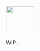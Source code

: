 <img src="https://bkmke.vercel.app/images/favicon-512x512.png" width="76px" height="76px" />

WIP...
